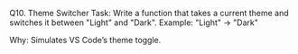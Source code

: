 Q10. Theme Switcher
Task: Write a function that takes a current theme and switches it between "Light" and "Dark".
Example: "Light" → "Dark"

Why: Simulates VS Code’s theme toggle.